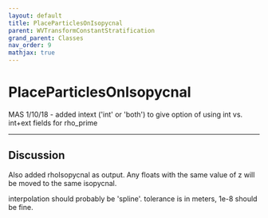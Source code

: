 ```yaml
---
layout: default
title: PlaceParticlesOnIsopycnal
parent: WVTransformConstantStratification
grand_parent: Classes
nav_order: 9
mathjax: true
---
```


#  PlaceParticlesOnIsopycnal

MAS 1/10/18 - added intext ('int' or 'both') to give option of using int vs. int+ext fields for rho_prime


---

## Discussion
Also added rhoIsopycnal as output.
  Any floats with the same value of z will be moved to the same
  isopycnal.
 
  interpolation should probably be 'spline'.
  tolerance is in meters, 1e-8 should be fine.
